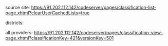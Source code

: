 source site:
https://91.202.112.142/codeserver/pages/classification-list-page.xhtml?clearUserCachedLists=true

districts: 


all providers:
https://91.202.112.142/codeserver/pages/classification-view-page.xhtml?classificationKey=421&versionKey=501


